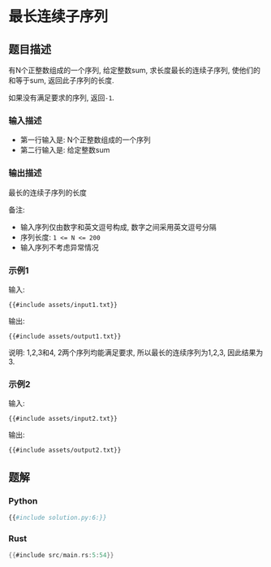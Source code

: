 # 最长连续子序列

## 题目描述

有N个正整数组成的一个序列, 给定整数sum, 求长度最长的连续子序列, 使他们的和等于sum, 返回此子序列的长度.

如果没有满足要求的序列, 返回`-1`.

### 输入描述

- 第一行输入是: N个正整数组成的一个序列
- 第二行输入是: 给定整数sum

### 输出描述

最长的连续子序列的长度

备注:

- 输入序列仅由数字和英文逗号构成, 数字之间采用英文逗号分隔
- 序列长度: `1 <= N <= 200`
- 输入序列不考虑异常情况

### 示例1

输入:

```text
{{#include assets/input1.txt}}
```

输出:

```text
{{#include assets/output1.txt}}
```

说明: 1,2,3和4, 2两个序列均能满足要求, 所以最长的连续序列为1,2,3, 因此结果为3.

### 示例2

输入:

```text
{{#include assets/input2.txt}}
```

输出:

```text
{{#include assets/output2.txt}}
```

## 题解

### Python

```python
{{#include solution.py:6:}}
```

### Rust

```rust
{{#include src/main.rs:5:54}}
```